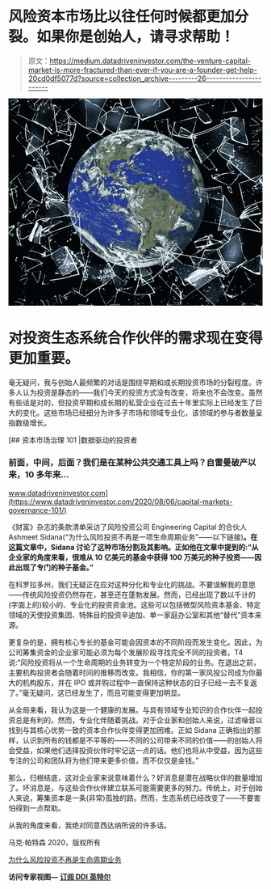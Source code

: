 # 风险资本市场比以往任何时候都更加分裂。如果你是创始人，请寻求帮助！

> 原文：<https://medium.datadriveninvestor.com/the-venture-capital-market-is-more-fractured-than-ever-if-you-are-a-founder-get-help-20cd0df5077d?source=collection_archive---------26----------------------->

![](img/ae986571e3f28915070bb7f24a4ae323.png)

# 对投资生态系统合作伙伴的需求现在变得更加重要。

毫无疑问，我与创始人最频繁的对话是围绕早期和成长期投资市场的分裂程度。许多人认为投资是静态的——我们今天的投资方式没有改变，将来也不会改变。虽然有些话是对的，但投资早期和成长期的私营企业在过去十年里实际上已经发生了巨大的变化。这些市场已经细分为许多子市场和领域专业化，该领域的参与者数量呈指数级增长。

[](https://www.datadriveninvestor.com/2020/08/06/capital-markets-governance-101/) [## 资本市场治理 101 |数据驱动的投资者

### 前面，中间，后面？我们是在某种公共交通工具上吗？自雷曼破产以来，10 多年来…

www.datadriveninvestor.com](https://www.datadriveninvestor.com/2020/08/06/capital-markets-governance-101/) 

《财富》杂志的条款清单采访了风险投资公司 Engineering Capital 的合伙人 Ashmeet Sidana(“为什么风险投资不再是一项生命周期业务”——以下链接)**。**在这篇文章中，Sidana 讨论了这种市场分割及其影响。正如他在文章中提到的:**“从企业家的角度来看，很难从 10 亿美元的基金中获得 100 万美元的种子投资——因此出现了专门的种子基金。”**

在科罗拉多州，我们无疑正在应对这种分化和专业化的挑战。不要误解我的意思——传统风险投资仍然存在，甚至还在蓬勃发展。然而，已经出现了数以千计的(字面上的)较小的、专业化的投资资金池。这些可以包括微型风险资本基金、特定领域的天使投资集团、特殊目的投资辛迪加、单一家庭办公室和其他“替代”资本来源。

更复杂的是，拥有核心专长的基金可能会因资本的不同阶段而发生变化。因此，为公司筹集资金的企业家可能必须为每个发展阶段寻找完全不同的投资者。T4 说:“风险投资将从一个生命周期的业务转变为一个特定阶段的业务。在退出之前，主要机构投资者会随着时间的推移而改变。我相信，你的第一家风投公司成为你最大的机构股东，并在 IPO 或并购过程中一直保持这种状态的日子已经一去不复返了。”毫无疑问，这已经发生了，而且可能变得更加明显。

从全局来看，我认为这是一个健康的发展。与具有领域专业知识的合作伙伴一起投资总是有利的。然而，专业化伴随着挑战。对于企业家和创始人来说，过滤噪音以找到与其核心优势一致的资本合作伙伴变得更加困难。正如 Sidana 正确指出的那样，认识到所有的钱都是不平等的——不同的公司带来不同的价值——的创始人将会受益，如果他们选择投资伙伴时牢记这一点的话。他们也将从中受益，因为这些专注的公司和团队将为他们带来更多价值，而不仅仅是金钱。”

那么，归根结底，这对企业家来说意味着什么？好消息是潜在战略伙伴的数量增加了。坏消息是，与这些合作伙伴建立联系可能需要更多的努力。传统上，对于创始人来说，筹集资本是一条(非常)孤独的路。然而，生态系统已经改变了——不要害怕得到一点帮助。

从我的角度来看，我绝对同意西达纳所说的许多话。

马克·帕特森 2020，版权所有

[为什么风险投资不再是生命周期业务](http://fortune.com/2018/08/30/venture-engineering-capital/?utm_source=fortune.com&utm_medium=email&utm_campaign=term-sheet&utm_content=2018083013pm&eminfo=%7b%22EMAIL%22%3a%22lWJgC0rQDlvwaWxzIfeN3tK0rXc3JTq5DY%2fuKIvZvd4%3d%22%2c%22BRAND%22%3a%22FO%22%2c%22CONTENT%22%3a%22Newsletter%22%2c%22UID%22%3a%22FO_TRM_C1E47C9B-1C4C-4F2B-A596-BC33EEB07845%22%2c%22SUBID%22%3a%2282836827%22%2c%22JOBID%22%3a%22866572%22%2c%22NEWSLETTER%22%3a%22TERM_SHEET%22%2c%22ZIP%22%3a%22%22%2c%22COUNTRY%22%3a%22USA%22%7d)

**访问专家视图—** [**订阅 DDI 英特尔**](https://datadriveninvestor.com/ddi-intel)